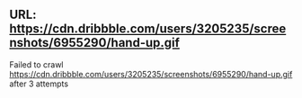 URL: https://cdn.dribbble.com/users/3205235/screenshots/6955290/hand-up.gif
---
Failed to crawl https://cdn.dribbble.com/users/3205235/screenshots/6955290/hand-up.gif after 3 attempts